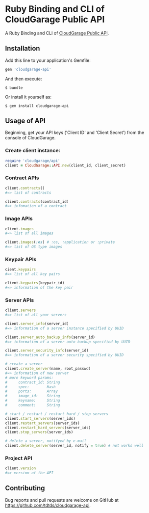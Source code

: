 # Ruby Binding and CLI of CloudGarage Public API

A Ruby Binding and CLI of [CloudGarage Public API](https://api.cloudgarage.jp/doc/index.html).

## Installation

Add this line to your application's Gemfile:

```ruby
gem 'cloudgarage-api'
```

And then execute:

    $ bundle

Or install it yourself as:

    $ gem install cloudgarage-api

## Usage of API

Beginning, get your API keys ('Client ID' and 'Client Secret') from the console of CloudGarage.

### Create client instance:

```ruby
require 'cloudgarage/api'
client = CloudGarage::API.new(client_id, client_secret)
```

### Contract APIs

```ruby
client.contracts()
#=> list of contracts

client.contracts(contract_id)
#=> infomation of a contract
```

### Image APIs

```ruby
client.images
#=> list of all images

client.images(:os) # :os, :application or :private
#=> list of OS type images
```

### Keypair APIs

```ruby
cient.keypairs
#=> list of all key pairs

client.keypairs(keypair_id)
#=> information of the key pair
```

### Server APIs

```ruby
client.servers
#=> list of all your servers

client.server_info(server_id)
#=> information of a server instance specified by UUID

client.server_auto_backup_info(server_id)
#=> information of a server auto backup specified by UUID

client.server_security_info(server_id)
#=> information of a server security specified by UUID

# create a server
client.create_server(name, root_passwd)
#=> information of new server 
# more keyword params:
#     contract_id: String
#     spec:        Hash
#     ports:       Array
#     image_id:    String
#     keyname:     String
#     comment:     String

# start / restart / restart hard / stop servers
client.start_servers(server_ids)
client.restart_servers(server_ids)
client.restart_hard_servers(server_ids)
client.stop_servers(server_ids)

# delete a server, notifyed by e-mail
client.delete_server(server_id, notify = true) # not works well
```

### Project API

```ruby
client.version
#=> version of the API
```

## Contributing

Bug reports and pull requests are welcome on GitHub at https://github.com/tdtds/cloudgarage-api.
